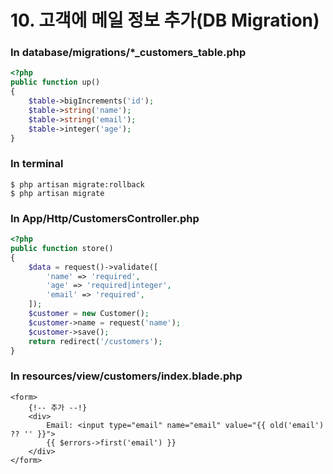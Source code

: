 # 10. 고객에 메일 정보 추가(DB Migration)

### In database/migrations/*_customers_table.php

```php
<?php
public function up()
{
    $table->bigIncrements('id');
    $table->string('name');
    $table->string('email');
    $table->integer('age');
}
```

### In terminal

```shell script
$ php artisan migrate:rollback
$ php artisan migrate
```

### In App/Http/CustomersController.php

```php
<?php
public function store()
{
    $data = request()->validate([
        'name' => 'required',
        'age' => 'required|integer',
        'email' => 'required',
    ]);
    $customer = new Customer();
    $customer->name = request('name');
    $customer->save();
    return redirect('/customers');
}
```

### In resources/view/customers/index.blade.php

```blade
<form>
    {!-- 추가 --!}
    <div>
        Email: <input type="email" name="email" value="{{ old('email') ?? '' }}">
        {{ $errors->first('email') }}
    </div>
</form>
```